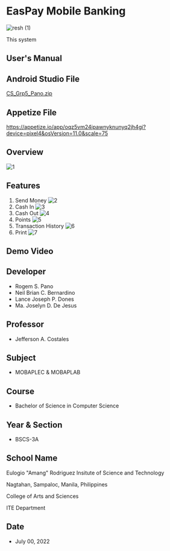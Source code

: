 # EasPay Mobile Banking

![resh (1)](https://user-images.githubusercontent.com/109327164/179348511-ea23be43-e267-49a4-9e2a-400d61658529.png)

This system 

## User's Manual

## Android Studio File
[CS_Grp5_Pano.zip](https://github.com/rogem/EasPay_Mobile_Banking/files/9126199/CS_Grp5_Pano.zip)

## Appetize File
https://appetize.io/app/oqz5vm24ipawnyknunyq2jh4gi?device=pixel4&osVersion=11.0&scale=75

## Overview
![1](https://user-images.githubusercontent.com/109327164/179393633-02a40070-4310-4a7e-8ae4-782906918bdb.png)

## Features
1. Send Money
![2](https://user-images.githubusercontent.com/109327164/179393502-b1f3c181-00e9-4290-a41f-dd65157034a8.png)
2. Cash In
![3](https://user-images.githubusercontent.com/109327164/179393551-827dab28-7159-44fc-86d0-4feb2f980cc1.png)
3. Cash Out
![4](https://user-images.githubusercontent.com/109327164/179393575-4d208a84-61d5-48ed-b32e-af4bf5b58f75.png)
4. Points
![5](https://user-images.githubusercontent.com/109327164/179393583-5670d9e5-dc7c-4521-afb9-c20de804ada9.png)
5. Transaction History
![6](https://user-images.githubusercontent.com/109327164/179393596-8b3018a5-82de-4318-8506-63b904214e75.png)
6. Print
![7](https://user-images.githubusercontent.com/109327164/179393601-40664dfd-28db-4700-b44c-1b1142895e1b.png)

## Demo Video

## Developer
* Rogem S. Pano
* Neil Brian C. Bernardino
* Lance Joseph P. Dones
* Ma. Joselyn D. De Jesus

## Professor
* Jefferson A. Costales

## Subject
* MOBAPLEC & MOBAPLAB

## Course
* Bachelor of Science in Computer Science

## Year & Section
* BSCS-3A

## School Name
Eulogio "Amang" Rodriguez Insitute of Science and Technology

Nagtahan, Sampaloc, Manila, Philippines

College of Arts and Sciences

ITE Department

## Date 
* July 00, 2022
